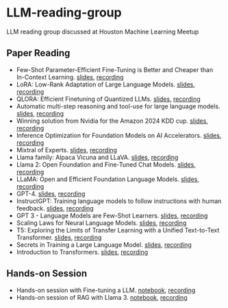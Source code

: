 # LLM-reading-group
LLM reading group discussed at Houston Machine Learning Meetup

## Paper Reading
- Few-Shot Parameter-Efficient Fine-Tuning is Better and Cheaper than In-Context Learning. [slides](https://pages.github.com/), [recording](https://pages.github.com/)
- LoRA: Low-Rank Adaptation of Large Language Models. [slides](https://pages.github.com/), [recording](https://pages.github.com/)
- QLORA: Efficient Finetuning of Quantized LLMs. [slides](https://pages.github.com/), [recording](https://pages.github.com/)
- Automatic multi-step reasoning and tool-use for large language models. [slides](https://pages.github.com/), [recording](https://pages.github.com/)
- Winning solution from Nvidia for the Amazon 2024 KDD cup. [slides](https://pages.github.com/), [recording](https://pages.github.com/)
- Inference Optimization for Foundation Models on AI Accelerators. [slides](https://pages.github.com/), [recording](https://pages.github.com/)
- Mixtral of Experts. [slides](https://pages.github.com/), [recording](https://pages.github.com/)
- Llama family: Alpaca Vicuna and LLaVA. [slides](https://pages.github.com/), [recording](https://pages.github.com/)
- Llama 2: Open Foundation and Fine-Tuned Chat Models. [slides](https://pages.github.com/), [recording](https://pages.github.com/)
- LLaMA: Open and Efficient Foundation Language Models. [slides](https://pages.github.com/), [recording](https://pages.github.com/)
- GPT-4. [slides](https://pages.github.com/), [recording](https://pages.github.com/)
- InstructGPT: Training language models to follow instructions with human feedback. [slides](https://pages.github.com/), [recording](https://pages.github.com/)
- GPT 3 - Language Models are Few-Shot Learners. [slides](https://pages.github.com/), [recording](https://pages.github.com/)
- Scaling Laws for Neural Language Models. [slides](https://pages.github.com/), [recording](https://pages.github.com/)
- T5: Exploring the Limits of Transfer Learning with a Unified Text-to-Text Transformer. [slides](https://pages.github.com/), [recording](https://pages.github.com/)
- Secrets in Training a Large Language Model. [slides](https://pages.github.com/), [recording](https://pages.github.com/)
- Introduction to Transformers. [slides](https://pages.github.com/), [recording](https://pages.github.com/)

## Hands-on Session
- Hands-on session with Fine-tuning a LLM. [notebook](https://pages.github.com/), [recording](https://pages.github.com/)
- Hands-on session of RAG with Llama 3. [notebook](https://pages.github.com/), [recording](https://pages.github.com/)
